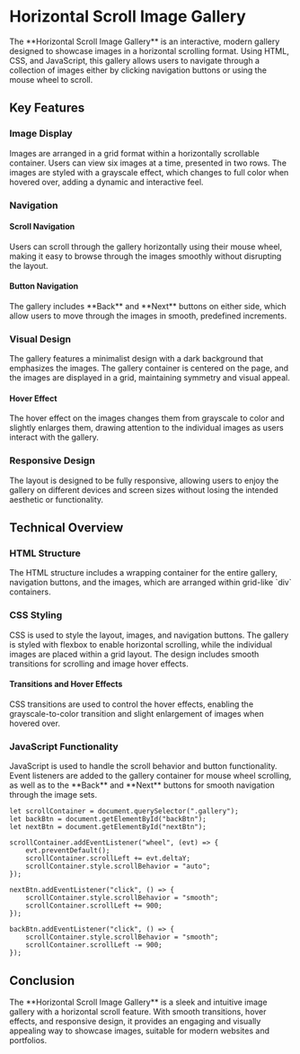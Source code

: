 # Horizontal Scroll Image Gallery
<p>The **Horizontal Scroll Image Gallery** is an interactive, modern gallery designed to showcase images in a horizontal scrolling format. Using HTML, CSS, and JavaScript, this gallery allows users to navigate through a collection of images either by clicking navigation buttons or using the mouse wheel to scroll.</p>
<h2>Key Features</h2>
<h3>Image Display</h3>
<p>Images are arranged in a grid format within a horizontally scrollable container. Users can view six images at a time, presented in two rows. The images are styled with a grayscale effect, which changes to full color when hovered over, adding a dynamic and interactive feel.</p>
<h3>Navigation</h3>
<h4>Scroll Navigation</h4>
<p>Users can scroll through the gallery horizontally using their mouse wheel, making it easy to browse through the images smoothly without disrupting the layout.</p>
<h4>Button Navigation</h4>
<p>The gallery includes **Back** and **Next** buttons on either side, which allow users to move through the images in smooth, predefined increments.</p>
<h3>Visual Design</h3>
<p>The gallery features a minimalist design with a dark background that emphasizes the images. The gallery container is centered on the page, and the images are displayed in a grid, maintaining symmetry and visual appeal.</p>
<h4>Hover Effect</h4>
<p>The hover effect on the images changes them from grayscale to color and slightly enlarges them, drawing attention to the individual images as users interact with the gallery.</p>
<h3>Responsive Design</h3>
<p>The layout is designed to be fully responsive, allowing users to enjoy the gallery on different devices and screen sizes without losing the intended aesthetic or functionality.</p>
<h2>Technical Overview</h2>
<h3>HTML Structure</h3>
<p>The HTML structure includes a wrapping container for the entire gallery, navigation buttons, and the images, which are arranged within grid-like `div` containers.</p>
<h3>CSS Styling</h3>
<p>CSS is used to style the layout, images, and navigation buttons. The gallery is styled with flexbox to enable horizontal scrolling, while the individual images are placed within a grid layout. The design includes smooth transitions for scrolling and image hover effects.</p>
<h4>Transitions and Hover Effects</h4>
<p>CSS transitions are used to control the hover effects, enabling the grayscale-to-color transition and slight enlargement of images when hovered over.</p>
<h3>JavaScript Functionality</h3>
<p>JavaScript is used to handle the scroll behavior and button functionality. Event listeners are added to the gallery container for mouse wheel scrolling, as well as to the **Back** and **Next** buttons for smooth navigation through the image sets.</p>

    let scrollContainer = document.querySelector(".gallery");
    let backBtn = document.getElementById("backBtn");
    let nextBtn = document.getElementById("nextBtn");
    
    scrollContainer.addEventListener("wheel", (evt) => {
        evt.preventDefault();
        scrollContainer.scrollLeft += evt.deltaY;
        scrollContainer.style.scrollBehavior = "auto";
    });
    
    nextBtn.addEventListener("click", () => {
        scrollContainer.style.scrollBehavior = "smooth";
        scrollContainer.scrollLeft += 900;
    });
    
    backBtn.addEventListener("click", () => {
        scrollContainer.style.scrollBehavior = "smooth";
        scrollContainer.scrollLeft -= 900;
    });

<h2>Conclusion</h2>
<p>The **Horizontal Scroll Image Gallery** is a sleek and intuitive image gallery with a horizontal scroll feature. With smooth transitions, hover effects, and responsive design, it provides an engaging and visually appealing way to showcase images, suitable for modern websites and portfolios.</p>
